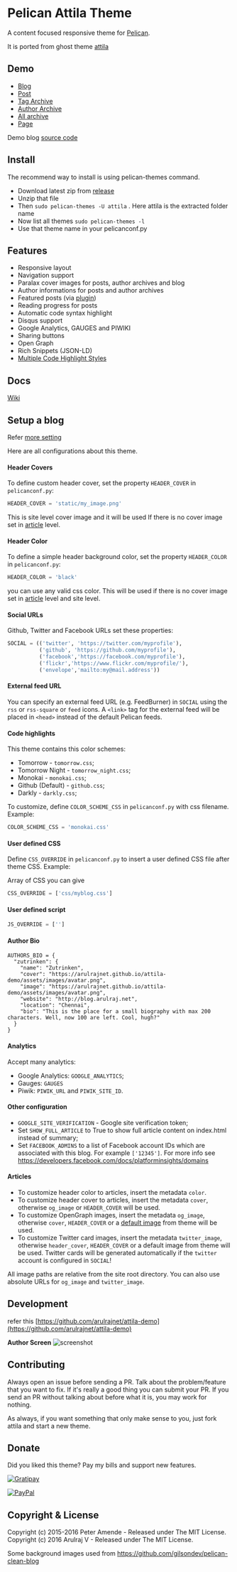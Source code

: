 # Pelican Attila Theme

A content focused responsive theme for [Pelican](https://github.com/getpelican/pelican).

It is ported from ghost theme [attila](https://github.com/zutrinken/attila)

## Demo

* [Blog](https://arulrajnet.github.io/attila-demo)
* [Post](https://arulrajnet.github.io/attila-demo/2015/11/headlines-blockquotes-images.html)
* [Tag Archive](https://arulrajnet.github.io/attila-demo/tag/general/)
* [Author Archive](https://arulrajnet.github.io/attila-demo/author/zutrinken/)
* [All archive](https://arulrajnet.github.io/attila-demo/archives.html)
* [Page](https://arulrajnet.github.io/attila-demo/pages/about/)

Demo blog [source code](https://github.com/arulrajnet/attila-demo)

## Install

The recommend way to install is using pelican-themes command.

* Download latest zip from [release](https://github.com/arulrajnet/attila/releases)
* Unzip that file
* Then `sudo pelican-themes -U attila` . Here attila is the extracted folder name
* Now list all themes `sudo pelican-themes -l`
* Use that theme name in your pelicanconf.py

## Features

* Responsive layout
* Navigation support
* Paralax cover images for posts, author archives and blog
* Author informations for posts and author archives
* Featured posts (via [plugin](https://github.com/getpelican/pelican-plugins/tree/master/neighbors))
* Reading progress for posts
* Automatic code syntax highlight
* Disqus support
* Google Analytics, GAUGES and PIWIKI
* Sharing buttons
* Open Graph
* Rich Snippets (JSON-LD)
* [Multiple Code Highlight Styles](#code-highlights)

## Docs

[Wiki](https://github.com/arulrajnet/attila/wiki)

## Setup a blog

Refer [more setting](https://github.com/arulrajnet/attila-demo/blob/master/pelicanconf.py)

Here are all configurations about this theme.

#### Header Covers

To define custom header cover, set the property ``HEADER_COVER`` in ``pelicanconf.py``:

```python
HEADER_COVER = 'static/my_image.png'
```

This is site level cover image and it will be used If there is no cover image set in [article](#articles) level.

#### Header Color

To define a simple header background color, set the property ``HEADER_COLOR`` in ``pelicanconf.py``:

```python
HEADER_COLOR = 'black'
```

you can use any valid css color. This will be used if there is no cover image set in [article](#articles) level and site level.

#### Social URLs

Github, Twitter and Facebook URLs set these properties:

```python
SOCIAL = (('twitter', 'https://twitter.com/myprofile'),
          ('github', 'https://github.com/myprofile'),
          ('facebook','https://facebook.com/myprofile'),
          ('flickr','https://www.flickr.com/myprofile/'),
          ('envelope','mailto:my@mail.address'))
```

#### External feed URL

You can specify an external feed URL (e.g. FeedBurner) in ``SOCIAL`` using the
``rss`` or ``rss-square`` or ``feed`` icons. A ``<link>`` tag for the external feed will be
placed in ``<head>`` instead of the default Pelican feeds.

#### Code highlights

This theme contains this color schemes:

 - Tomorrow - ``tomorrow.css``;
 - Tomorrow Night - ``tomorrow_night.css``;
 - Monokai - ``monokai.css``;
 - Github (Default) - ``github.css``;
 - Darkly - ``darkly.css``;

To customize, define ``COLOR_SCHEME_CSS`` in ``pelicanconf.py`` with css filename. Example:

```python
COLOR_SCHEME_CSS = 'monokai.css'
```

#### User defined CSS

Define ``CSS_OVERRIDE`` in ``pelicanconf.py`` to insert a user defined CSS file
after theme CSS. Example:

Array of CSS you can give

```python
CSS_OVERRIDE = ['css/myblog.css']
```

#### User defined script

```python
JS_OVERRIDE = ['']
```

#### Author Bio

```
AUTHORS_BIO = {
  "zutrinken": {
    "name": "Zutrinken",
    "cover": "https://arulrajnet.github.io/attila-demo/assets/images/avatar.png",
    "image": "https://arulrajnet.github.io/attila-demo/assets/images/avatar.png",
    "website": "http://blog.arulraj.net",
    "location": "Chennai",
    "bio": "This is the place for a small biography with max 200 characters. Well, now 100 are left. Cool, hugh?"
  }
}
```

#### Analytics

Accept many analytics:

 - Google Analytics: ``GOOGLE_ANALYTICS``;
 - Gauges: ``GAUGES``
 - Piwik: ``PIWIK_URL`` and ``PIWIK_SITE_ID``.

#### Other configuration

 - ``GOOGLE_SITE_VERIFICATION`` - Google site verification token;
 - Set ``SHOW_FULL_ARTICLE`` to True to show full article content on index.html
 instead of summary;
 - Set ``FACEBOOK_ADMINS`` to a list of Facebook account IDs which are
 associated with this blog. For example ``['12345']``. For more info see
 https://developers.facebook.com/docs/platforminsights/domains

#### Articles

 - To customize header color to articles, insert the metadata ``color``.
 - To customize header cover to articles, insert the metadata ``cover``, otherwise ``og_image`` or ``HEADER_COVER`` will be used.
 - To customize OpenGraph images, insert the metadata ``og_image``, otherwise
 ``cover``, ``HEADER_COVER`` or a [default image](https://github.com/arulrajnet/attila/blob/master/static/images/post-bg.jpg) from theme will be used.
 - To customize Twitter card images, insert the metadata ``twitter_image``,
 otherwise ``header_cover``, ``HEADER_COVER`` or a default image from theme will be used.
 Twitter cards will be generated automatically if the ``twitter`` account is configured
 in ``SOCIAL``!

All image paths are relative from the site root directory. You can also use
absolute URLs for ``og_image`` and ``twitter_image``.

## Development

refer this [https://github.com/arulrajnet/attila-demo](https://github.com/arulrajnet/attila-demo)

**Author Screen**
![screenshot](screenshot.png)

## Contributing

Always open an issue before sending a PR. Talk about the problem/feature that you want to fix. If it's really a good thing you can submit your PR. If you send an PR without talking about before what it is, you may work for nothing.

As always, if you want something that only make sense to you, just fork attila and start a new theme.

## Donate

Did you liked this theme? Pay my bills and support new features.

[![Gratipay](https://img.shields.io/gratipay/user/arulrajnet.svg?maxAge=2592000)](https://gratipay.com/~arulrajnet/)

[![PayPal](https://img.shields.io/badge/paypal-donate-yellow.svg?maxAge=2592000)](https://www.paypal.com/cgi-bin/webscr?cmd=_s-xclick&hosted_button_id=XYLX6LG2THL2J)

## Copyright & License

Copyright (c) 2015-2016 Peter Amende - Released under The MIT License.
Copyright (c) 2016 Arulraj V - Released under The MIT License.

Some background images used from https://github.com/gilsondev/pelican-clean-blog
